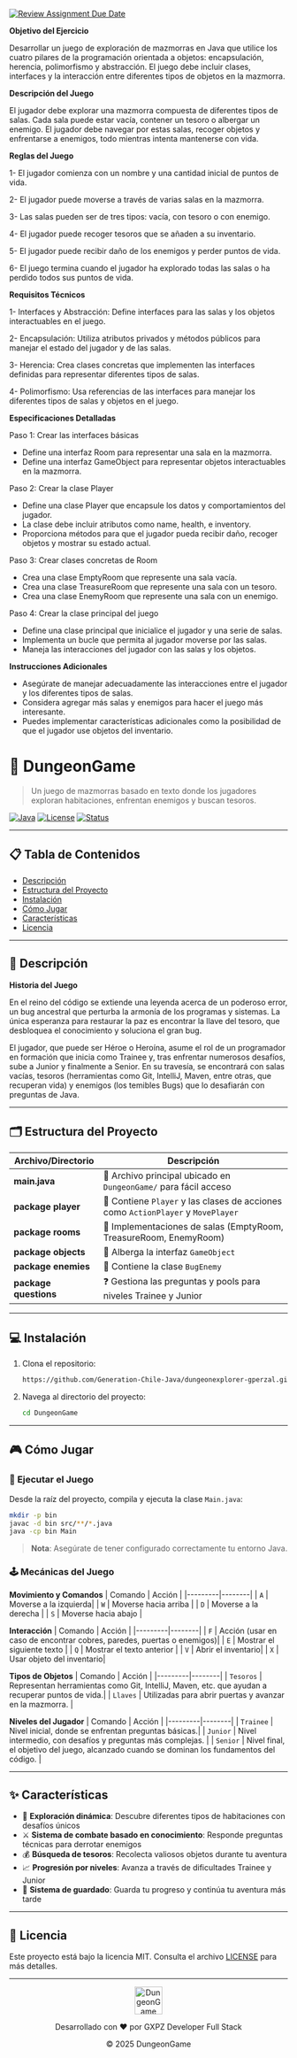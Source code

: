 [![Review Assignment Due Date](https://classroom.github.com/assets/deadline-readme-button-22041afd0340ce965d47ae6ef1cefeee28c7c493a6346c4f15d667ab976d596c.svg)](https://classroom.github.com/a/fZvJ74jt)

**Objetivo del Ejercicio**

Desarrollar un juego de exploración de mazmorras en Java que utilice los cuatro pilares de la programación orientada a objetos: encapsulación, herencia, polimorfismo y abstracción. El juego debe incluir clases, interfaces y la interacción entre diferentes tipos de objetos en la mazmorra.

**Descripción del Juego**

El jugador debe explorar una mazmorra compuesta de diferentes tipos de salas. Cada sala puede estar vacía, contener un tesoro o albergar un enemigo. El jugador debe navegar por estas salas, recoger objetos y enfrentarse a enemigos, todo mientras intenta mantenerse con vida.

**Reglas del Juego**

1- El jugador comienza con un nombre y una cantidad inicial de puntos de vida.

2- El jugador puede moverse a través de varias salas en la mazmorra.

3- Las salas pueden ser de tres tipos: vacía, con tesoro o con enemigo.

4- El jugador puede recoger tesoros que se añaden a su inventario.

5- El jugador puede recibir daño de los enemigos y perder puntos de vida.

6- El juego termina cuando el jugador ha explorado todas las salas o ha perdido todos sus puntos de vida.

**Requisitos Técnicos**

1- Interfaces y Abstracción: Define interfaces para las salas y los objetos interactuables en el juego.

2- Encapsulación: Utiliza atributos privados y métodos públicos para manejar el estado del jugador y de las salas.

3- Herencia: Crea clases concretas que implementen las interfaces definidas para representar diferentes tipos de salas.

4- Polimorfismo: Usa referencias de las interfaces para manejar los diferentes tipos de salas y objetos en el juego.

**Especificaciones Detalladas**

Paso 1: Crear las interfaces básicas

- Define una interfaz Room para representar una sala en la mazmorra.
- Define una interfaz GameObject para representar objetos interactuables en la mazmorra.

Paso 2: Crear la clase Player

- Define una clase Player que encapsule los datos y comportamientos del jugador.
- La clase debe incluir atributos como name, health, e inventory.
- Proporciona métodos para que el jugador pueda recibir daño, recoger objetos y mostrar su estado actual.

Paso 3: Crear clases concretas de Room

- Crea una clase EmptyRoom que represente una sala vacía.
- Crea una clase TreasureRoom que represente una sala con un tesoro.
- Crea una clase EnemyRoom que represente una sala con un enemigo.

Paso 4: Crear la clase principal del juego

- Define una clase principal que inicialice el jugador y una serie de salas.
- Implementa un bucle que permita al jugador moverse por las salas.
- Maneja las interacciones del jugador con las salas y los objetos.

**Instrucciones Adicionales**

- Asegúrate de manejar adecuadamente las interacciones entre el jugador y los diferentes tipos de salas.
- Considera agregar más salas y enemigos para hacer el juego más interesante.
- Puedes implementar características adicionales como la posibilidad de que el jugador use objetos del inventario.

# 🏰 DungeonGame

> Un juego de mazmorras basado en texto donde los jugadores exploran habitaciones, enfrentan enemigos y buscan tesoros.

[![Java](https://img.shields.io/badge/Java-8%2B-orange)](https://www.java.com/)
[![License](https://img.shields.io/badge/License-MIT-blue)](LICENSE)
[![Status](https://img.shields.io/badge/Status-En%20Desarrollo-green)](STATUS)

---

## 📋 Tabla de Contenidos

- [Descripción](#-descripción)
- [Estructura del Proyecto](#-estructura-del-proyecto)
- [Instalación](#-instalación)
- [Cómo Jugar](#-cómo-jugar)
- [Características](#-características)
- [Licencia](#-licencia)

---

## 📝 Descripción

**Historia del Juego**

En el reino del código se extiende una leyenda acerca de un poderoso error, un bug ancestral que perturba la armonía de los programas y sistemas. La única esperanza para restaurar la paz es encontrar la llave del tesoro, que desbloquea el conocimiento y soluciona el gran bug.

El jugador, que puede ser Héroe o Heroína, asume el rol de un programador en formación que inicia como Trainee y, tras enfrentar numerosos desafíos, sube a Junior y finalmente a Senior. En su travesía, se encontrará con salas vacías, tesoros (herramientas como Git, IntelliJ, Maven, entre otras, que recuperan vida) y enemigos (los temibles Bugs) que lo desafiarán con preguntas de Java.

---

## 🗂️ Estructura del Proyecto

| Archivo/Directorio    | Descripción                                                                      |
| --------------------- | -------------------------------------------------------------------------------- |
| **main.java**         | 📄 Archivo principal ubicado en `DungeonGame/` para fácil acceso                 |
| **package player**    | 👤 Contiene `Player` y las clases de acciones como `ActionPlayer` y `MovePlayer` |
| **package rooms**     | 🚪 Implementaciones de salas (EmptyRoom, TreasureRoom, EnemyRoom)                |
| **package objects**   | 🎒 Alberga la interfaz `GameObject`                                              |
| **package enemies**   | 👾 Contiene la clase `BugEnemy`                                                  |
| **package questions** | ❓ Gestiona las preguntas y pools para niveles Trainee y Junior                  |

---

## 💻 Instalación

1. Clona el repositorio:

   ```bash
   https://github.com/Generation-Chile-Java/dungeonexplorer-gperzal.git
   ```

2. Navega al directorio del proyecto:
   ```bash
   cd DungeonGame
   ```

---

## 🎮 Cómo Jugar

### 🚀 Ejecutar el Juego

Desde la raíz del proyecto, compila y ejecuta la clase `Main.java`:

```bash
mkdir -p bin
javac -d bin src/**/*.java
java -cp bin Main
```

> **Nota**: Asegúrate de tener configurado correctamente tu entorno Java.

### 🕹️ Mecánicas del Juego

**Movimiento y Comandos**
| Comando | Acción |
|---------|--------|
| `A` | Moverse a la izquierda|
| `W` | Moverse hacia arriba |
| `D` | Moverse a la derecha |
| `S` | Moverse hacia abajo |

**Interacción**
| Comando | Acción |
|---------|--------|
| `F` | Acción (usar en caso de encontrar cobres, paredes, puertas o enemigos)|
| `E` | Mostrar el siguiente texto |
| `Q` | Mostrar el texto anterior |
| `V` | Abrir el inventario|
| `X` | Usar objeto del inventario|

**Tipos de Objetos**
| Comando | Acción |
|---------|--------|
| `Tesoros` | Representan herramientas como Git, IntelliJ, Maven, etc. que ayudan a recuperar puntos de vida.|
| `Llaves` | Utilizadas para abrir puertas y avanzar en la mazmorra. |

**Niveles del Jugador**
| Comando | Acción |
|---------|--------|
| `Trainee` | Nivel inicial, donde se enfrentan preguntas básicas.|
| `Junior` | Nivel intermedio, con desafíos y preguntas más complejas. |
| `Senior` | Nivel final, el objetivo del juego, alcanzado cuando se dominan los fundamentos del código. |

---

## ✨ Características

- 🧭 **Exploración dinámica**: Descubre diferentes tipos de habitaciones con desafíos únicos
- ⚔️ **Sistema de combate basado en conocimiento**: Responde preguntas técnicas para derrotar enemigos
- 💰 **Búsqueda de tesoros**: Recolecta valiosos objetos durante tu aventura
- 📈 **Progresión por niveles**: Avanza a través de dificultades Trainee y Junior
- 🔄 **Sistema de guardado**: Guarda tu progreso y continúa tu aventura más tarde

---

## 📜 Licencia

Este proyecto está bajo la licencia MIT. Consulta el archivo [LICENSE](LICENSE) para más detalles.

---

<div align="center">
  <img src="https://cdn.jsdelivr.net/gh/devicons/devicon/icons/java/java-original.svg" alt="DungeonGame Logo Java" width="50" height="50" />
  <p>Desarrollado con ❤️ por GXPZ Developer Full Stack</p>
  <p>© 2025 DungeonGame</p>
</div>
